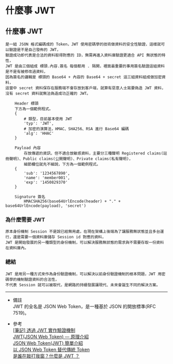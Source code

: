 # 什麼事 JWT

## 什麼事 JWT
    是一組 JSON 格式編碼成的 Token，JWT 使用密碼學的技術做資料的安全性驗證，這樣就可以驗證是不是自己發佈的 JWT，
    驗證成功即代表是合法的資料取得對應的 ID，無需再進入資料庫驗證更適合 API 無狀態的特性，
    JWT 是由三個組成 標頭.內容.簽名 每個都用 . 隔開，裡面最重要的事用簽名驗證這組資料是不是有被修改過資料，
    因為簽名的邏輯是 標頭的 Base64 + 內容的 Base64 + secret 這三組資料組成做加密資料，
    這當中 secret 資料保存在服務端不會存放到客戶端，就算有惡意人士寫要偽造 JWT 資料，
    沒有 secret 資料就無法偽造成功正確的 JWT。
    
```
    Header 標頭
    下方為一個範例程式。
    {
        # 類型，目前基本使用 JWT
        'typ': 'JWT',
        # 加密的演算法，HMAC、SHA256、RSA 進行 Base64 編碼
        'alg': 'HHAC'
    }

    Payload 內容
        存放傳遞的資訊，但不適合放敏感資料，主要分三種聲明 Registered claims(註冊聲明)、Public claims(公開聲明)、Private claims(私有聲明)，
        細節欄位就先不細說，下方為一個範例程式。
    {
        'sub': '1234567890',
        'name': 'member001',
        'exp': '1450829370'
    }

    Signature 簽名
        HMACSHA256(base64UrlEncode(header) + "." + base64UrlEncode(payload), 'secret')
```

### 為什麼需要 JWT
    原本身份機制 Session 不是說已經無用處，在現在架構上後端為了讓服務無狀態並且多台運行，還是需要一個資料庫儲存 Session id 對應的資料，
    JWT 是開始發展的另一種類型的身份機制，可以解決服務無狀態的需求與不需要存取一份資料在資料庫內。

### 總結
    JWT 是用另一種方式來作為身份驗證機制，可以解決以前身份驗證機制的根本問題，JWT 用密碼學的機制驗證資料的合法性，
    不代表 Session 就可以被取代，是網路的持續發展讓現代、未來會誕生不同的解決方案。

---
- 備註
    <br/>
    JWT 的全名是 JSON Web Token，是一種基於 JSON 的開放標準(RFC 7519)。

- 參考
    <br/>
    [[筆記] 透過 JWT 實作驗證機制](https://medium.com/%E9%BA%A5%E5%85%8B%E7%9A%84%E5%8D%8A%E8%B7%AF%E5%87%BA%E5%AE%B6%E7%AD%86%E8%A8%98/%E7%AD%86%E8%A8%98-%E9%80%8F%E9%81%8E-jwt-%E5%AF%A6%E4%BD%9C%E9%A9%97%E8%AD%89%E6%A9%9F%E5%88%B6-2e64d72594f8)
    <br/>
    [JWT(JSON Web Token) — 原理介紹](https://medium.com/%E4%BC%81%E9%B5%9D%E4%B9%9F%E6%87%82%E7%A8%8B%E5%BC%8F%E8%A8%AD%E8%A8%88/jwt-json-web-token-%E5%8E%9F%E7%90%86%E4%BB%8B%E7%B4%B9-74abfafad7ba)
    <br/>
    [JSON Web Token(JWT) 簡單介紹](https://mgleon08.github.io/blog/2018/07/16/jwt/)
    <br/>
    [以 JSON Web Token 替代傳統 Token](https://yami.io/jwt/)
    <br/>
    [是誰在敲打我窗？什麼是 JWT ？](https://5xruby.tw/posts/what-is-jwt/)
    